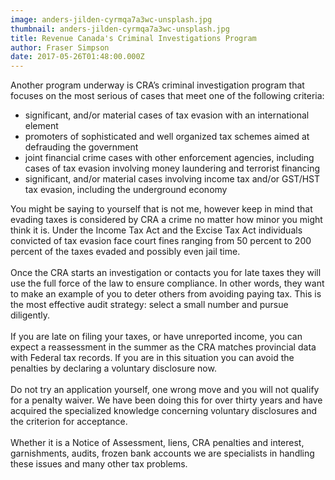 ```yaml
---
image: anders-jilden-cyrmqa7a3wc-unsplash.jpg
thumbnail: anders-jilden-cyrmqa7a3wc-unsplash.jpg
title: Revenue Canada's Criminal Investigations Program
author: Fraser Simpson
date: 2017-05-26T01:48:00.000Z
---
```

Another program underway is CRA’s criminal investigation program that focuses on the most serious of cases that meet one of the following criteria:

* significant, and/or material cases of tax evasion with an international element
* promoters of sophisticated and well organized tax schemes aimed at defrauding the government
* joint financial crime cases with other enforcement agencies, including cases of tax evasion involving money laundering and terrorist financing
* significant, and/or material cases involving income tax and/or GST/HST tax evasion, including the underground economy

You might be saying to yourself that is not me, however keep in mind that evading taxes is considered by CRA a crime no matter how minor you might think it is. Under the Income Tax Act and the Excise Tax Act individuals convicted of tax evasion face court fines ranging from 50 percent to 200 percent of the taxes evaded and possibly even jail time.\
\
Once the CRA starts an investigation or contacts you for late taxes they will use the full force of the law to ensure compliance. In other words, they want to make an example of you to deter others from avoiding paying tax. This is the most effective audit strategy: select a small number and pursue diligently.\
\
If you are late on filing your taxes, or have unreported income, you can expect a reassessment in the summer as the CRA matches provincial data with Federal tax records. If you are in this situation you can avoid the penalties by declaring a voluntary disclosure now.\
\
Do not try an application yourself, one wrong move and you will not qualify for a penalty waiver. We have been doing this for over thirty years and have acquired the specialized knowledge concerning voluntary disclosures and the criterion for acceptance.\
\
Whether it is a Notice of Assessment, liens, CRA penalties and interest, garnishments, audits, frozen bank accounts we are specialists in handling these issues and many other tax problems.
